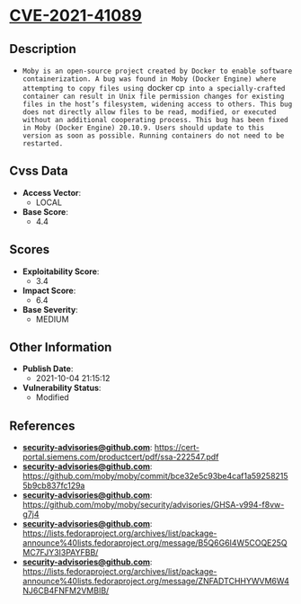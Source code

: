 
# [CVE-2021-41089](https://cve.mitre.org/cgi-bin/cvename.cgi?name=CVE-2021-41089)

## Description

- `Moby is an open-source project created by Docker to enable software containerization. A bug was found in Moby (Docker Engine) where attempting to copy files using `docker cp` into a specially-crafted container can result in Unix file permission changes for existing files in the host’s filesystem, widening access to others. This bug does not directly allow files to be read, modified, or executed without an additional cooperating process. This bug has been fixed in Moby (Docker Engine) 20.10.9. Users should update to this version as soon as possible. Running containers do not need to be restarted.`

## Cvss Data

- **Access Vector**:
  - LOCAL
- **Base Score**:
  - 4.4

## Scores

- **Exploitability Score**:
  - 3.4
- **Impact Score**:
  - 6.4
- **Base Severity**:
  - MEDIUM

## Other Information

- **Publish Date**:
  - 2021-10-04 21:15:12
- **Vulnerability Status**:
  - Modified

## References

- **security-advisories@github.com**: https://cert-portal.siemens.com/productcert/pdf/ssa-222547.pdf
- **security-advisories@github.com**: https://github.com/moby/moby/commit/bce32e5c93be4caf1a592582155b9cb837fc129a
- **security-advisories@github.com**: https://github.com/moby/moby/security/advisories/GHSA-v994-f8vw-g7j4
- **security-advisories@github.com**: https://lists.fedoraproject.org/archives/list/package-announce%40lists.fedoraproject.org/message/B5Q6G6I4W5COQE25QMC7FJY3I3PAYFBB/
- **security-advisories@github.com**: https://lists.fedoraproject.org/archives/list/package-announce%40lists.fedoraproject.org/message/ZNFADTCHHYWVM6W4NJ6CB4FNFM2VMBIB/
